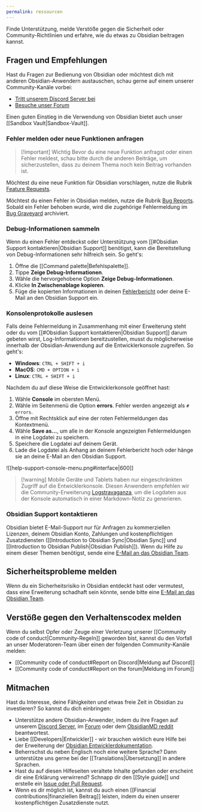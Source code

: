 ```yaml
---
permalink: ressourcen
---
```


Finde Unterstützung, melde Verstöße gegen die Sicherheit oder Community-Richtlinien und erfahre, wie du etwas zu Obsidian beitragen kannst.

## Fragen und Empfehlungen

Hast du Fragen zur Bedienung von Obsidian oder möchtest dich mit anderen Obsidian-Anwendern austauschen, schau gerne auf einem unserer Community-Kanäle vorbei:

- [Tritt unserem Discord Server bei](https://discord.gg/obsidianmd)
- [Besuche unser Forum](https://forum.obsidian.md/)

Einen guten Einstieg in die Verwendung von Obsidian bietet auch unser [[Sandbox Vault|Sandbox-Vault]].

### Fehler melden oder neue Funktionen anfragen

> [!important] Wichtig
> Bevor du eine neue Funktion anfragst oder einen Fehler meldest, schau bitte durch die anderen Beiträge, um sicherzustellen, dass zu deinem Thema noch kein Beitrag vorhanden ist.

Möchtest du eine neue Funktion für Obsidian vorschlagen, nutze die Rubrik [Feature Requests](https://forum.obsidian.md/c/feature-requests/8).

Möchtest du einen Fehler in Obsidian melden, nutze die Rubrik [Bug Reports](https://forum.obsidian.md/c/bug-reports/7). Sobald ein Fehler behoben wurde, wird die zugehörige Fehlermeldung im [Bug Graveyard](https://forum.obsidian.md/c/bug-graveyard/12) archiviert.

### Debug-Informationen sammeln

Wenn du einen Fehler entdeckst oder Unterstützung vom [[#Obsidian Support kontaktieren|Obsidian Support]] benötigst, kann die Bereitstellung von Debug-Informationen sehr hilfreich sein. So geht's:

1. Öffne die [[Command palette|Befehlspalette]].
2. Tippe **Zeige Debug-Informationen**.
3. Wähle die hervorgehobene Option **Zeige Debug-Informationen**.
4. Klicke **In Zwischenablage kopieren**.
5. Füge die kopierten Informationen in deinen [Fehlerbericht](https://forum.obsidian.md/c/bug-reports/7) oder deine E-Mail an den Obsidian Support ein.

### Konsolenprotokolle auslesen

Falls deine Fehlermeldung in Zusammenhang mit einer Erweiterung steht oder du vom [[#Obsidian Support kontaktieren|Obsidian Support]] darum gebeten wirst, Log-Informationen bereitzustellen, musst du möglicherweise innerhalb der Obsidian-Anwendung auf die Entwicklerkonsole zugreifen. So geht's:

- **Windows**: `CTRL + SHIFT + i`  
- **MacOS**: `CMD + OPTION + i`  
- **Linux**: `CTRL + SHIFT + i`

Nachdem du auf diese Weise die Entwicklerkonsole geöffnet hast:

1. Wähle **Console** im obersten Menü.
2. Wähle im Seitenmenü die Option **errors**. Fehler werden angezeigt als `# errors`.
3. Öffne mit Rechtsklick auf eine der roten Fehlermeldungen das Kontextmenü.
4. Wähle **Save as...**, um alle in der Konsole angezeigten Fehlermeldungen in eine Logdatei zu speichern.
5. Speichere die Logdatei auf deinem Gerät.
6. Lade die Logdatei als Anhang an deinem Fehlerbericht hoch oder hänge sie an deine E-Mail an den Obsidian Support.

![[help-support-console-menu.png#interface|600]]

> [!warning] Mobile Geräte und Tablets haben nur eingeschränkten Zugriff auf die Entwicklerkonsole. Diesen Anwendern empfehlen wir die Community-Erweiterung [Logstravaganza](https://obsidian.md/plugins?id=logstravaganza), um die Logdaten aus der Konsole automatisch in einer Markdown-Notiz zu generieren.

### Obsidian Support kontaktieren

Obsidian bietet E-Mail-Support nur für Anfragen zu kommerziellen Lizenzen, deinem Obsidian Konto, Zahlungen und kostenpflichtigen Zusatzdiensten ([[Introduction to Obsidian Sync|Obsidian Sync]] und [[Introduction to Obsidian Publish|Obsidian Publish]]). Wenn du Hilfe zu einem dieser Themen benötigst, sende eine [E-Mail an das Obsidian Team](mailto:support@obsidian.md).

## Sicherheitsprobleme melden

Wenn du ein Sicherheitsrisiko in Obsidian entdeckt hast oder vermutest, dass eine Erweiterung schadhaft sein könnte, sende bitte eine [E-Mail an das Obsidian Team](mailto:support@obsidian.md).

## Verstöße gegen den Verhaltenscodex melden

Wenn du selbst Opfer oder Zeuge einer Verletzung unserer [[Community code of conduct|Community-Regeln]] geworden bist, kannst du den Vorfall an unser Moderatoren-Team über einen der folgenden Community-Kanäle melden:

- [[Community code of conduct#Report on Discord|Meldung auf Discord]]
- [[Community code of conduct#Report on the forum|Meldung im Forum]]

## Mitmachen

Hast du Interesse, deine Fähigkeiten und etwas freie Zeit in Obsidian zu investieren? So kannst du dich einbringen:

- Unterstütze andere Obsidian-Anwender, indem du ihre Fragen auf unserem [Discord Server](https://discord.gg/obsidianmd), im [Forum](https://forum.obsidian.md/) oder dem [ObsidianMD reddit](https://old.reddit.com/r/ObsidianMD/) beantwortest.
- Liebe [[Developers|Entwickler]] - wir brauchen wirklich eure Hilfe bei der Erweiterung der [Obsidian Entwicklerdokumentation](https://github.com/obsidianmd/obsidian-developer-docs).
- Beherrschst du neben Englisch noch eine weitere Sprache? Dann unterstütze uns gerne bei der [[Translations|Übersetzung]] in andere Sprachen.
- Hast du auf diesen Hilfeseiten veraltete Inhalte gefunden oder erscheint dir eine Erklärung verwirrend? Schnapp dir den [[Style guide]] und erstelle ein [Issue oder Pull Request](https://github.com/obsidianmd/obsidian-help/issues?q=is%3Aissue+is%3Aopen+sort%3Aupdated-desc).
- Wenn es dir möglich ist, kannst du auch einen [[Financial contributions|finanziellen Beitrag]] leisten, indem du einen unserer kostenpflichtigen Zusatzdienste nutzt. 
